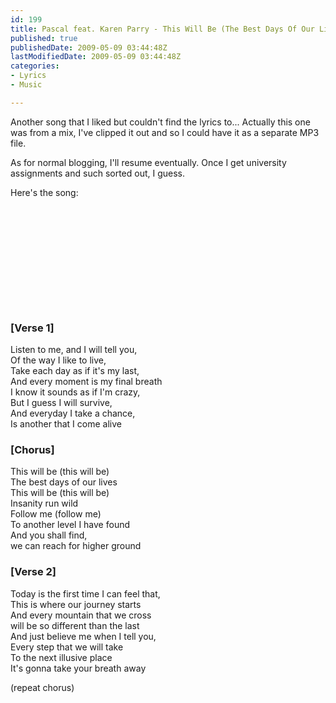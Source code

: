 ```yaml
---
id: 199
title: Pascal feat. Karen Parry - This Will Be (The Best Days Of Our Lives)
published: true
publishedDate: 2009-05-09 03:44:48Z
lastModifiedDate: 2009-05-09 03:44:48Z
categories:
- Lyrics
- Music

---
```


<p>Another song that I liked but couldn't find the lyrics to... Actually this one was from a mix, I've clipped it out and so I could have it as a separate MP3 file.</p>
<p>As for normal blogging, I'll resume eventually. Once I get university assignments and such sorted out, I guess.</p>
<p>Here's the song:<br />
<object width="200" height="175"><param name="movie" value="http://www.youtube.com/v/HXx9uVGPWCg?fs=1&amp;hl=en_US"></param><param name="allowFullScreen" value="true"></param><param name="allowscriptaccess" value="always"></param><embed src="http://www.youtube.com/v/HXx9uVGPWCg?fs=1&amp;hl=en_US" type="application/x-shockwave-flash" allowscriptaccess="always" allowfullscreen="true" width="200" height="175"></embed></object></p>
<h3>[Verse 1]</h3>
<p>Listen to me, and I will tell you,<br />
Of the way I like to live,<br />
Take each day as if it's my last,<br />
And every moment is my final breath<br />
I know it sounds as if I'm crazy,<br />
But I guess I will survive,<br />
And everyday I take a chance,<br />
Is another that I come alive</p>
<p><!--more--></p>
<h3>[Chorus]</h3>
<p>This will be (this will be)<br />
The best days of our lives<br />
This will be (this will be)<br />
Insanity run wild<br />
Follow me (follow me)<br />
To another level I have found<br />
And you shall find,<br />
we can reach for higher ground</p>
<h3>[Verse 2]</h3>
<p>Today is the first time I can feel that,<br />
This is where our journey starts<br />
And every mountain that we cross<br />
will be so different than the last<br />
And just believe me when I tell you,<br />
Every step that we will take<br />
To the next illusive place<br />
It's gonna take your breath away</p>
<p>(repeat chorus)</p>


